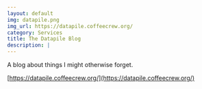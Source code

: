 ```yaml
---
layout: default
img: datapile.png
img_url: https://datapile.coffeecrew.org/
category: Services
title: The Datapile Blog
description: |
---
```


A blog about things I might otherwise forget.

[https://datapile.coffeecrew.org/](https://datapile.coffeecrew.org/)

